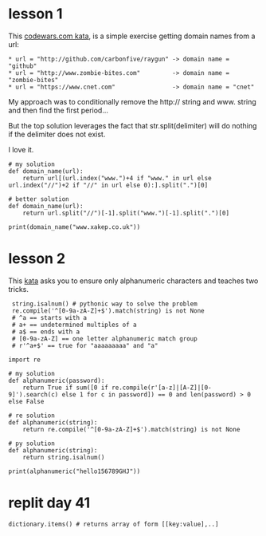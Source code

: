 # lesson 1

This [codewars.com kata](https://www.codewars.com/kata/514a024011ea4fb54200004b/solutions/python), is a simple exercise getting domain names from a url:
```
* url = "http://github.com/carbonfive/raygun" -> domain name = "github"
* url = "http://www.zombie-bites.com"         -> domain name = "zombie-bites"
* url = "https://www.cnet.com"                -> domain name = "cnet"
```

My approach was to conditionally remove the http:// string and www. string and then find the first period...

But the top solution leverages the fact that str.split(delimiter) will do nothing if the delimiter does not exist.

I love it.

```
# my solution
def domain_name(url):
    return url[(url.index("www.")+4 if "www." in url else url.index("//")+2 if "//" in url else 0):].split(".")[0]

# better solution
def domain_name(url):
    return url.split("//")[-1].split("www.")[-1].split(".")[0]
     
print(domain_name("www.xakep.co.uk"))
```

# lesson 2

This [kata](https://www.codewars.com/kata/526dbd6c8c0eb53254000110/train/python) asks you to ensure only alphanumeric characters and teaches two tricks.

```
 string.isalnum() # pythonic way to solve the problem
 re.compile('^[0-9a-zA-Z]+$').match(string) is not None
 # ^a == starts with a
 # a+ == undetermined multiples of a
 # a$ == ends with a
 # [0-9a-zA-Z] == one letter alphanumeric match group
 # r'^a+$' == true for "aaaaaaaaa" and "a"
```

```
import re

# my solution
def alphanumeric(password):
    return True if sum([0 if re.compile(r'[a-z]|[A-Z]|[0-9]').search(c) else 1 for c in password]) == 0 and len(password) > 0 else False

# re solution
def alphanumeric(string):
    return re.compile('^[0-9a-zA-Z]+$').match(string) is not None

# py solution
def alphanumeric(string):
    return string.isalnum()

print(alphanumeric("hello156789GHJ"))
```
# replit day 41

`dictionary.items() # returns array of form [[key:value],..]`

